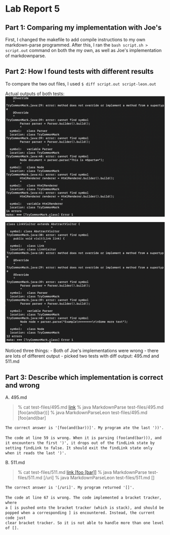 # Lab Report 5

## Part 1: Comparing my implementation with Joe's

First, I changed the makefile to add compile instructions to my own markdown-parse programmed. 
After this, I ran the `bash script.sh > script.out` command on both the my own, as well as Joe's implementation of markdownparse. 

## Part 2: How I found tests with different results 

To compare the two out files, I used `$ diff script.out script-leon.out`

Actual outputs of both tests:
![Image](report5_image1.png)

![Image](report5_image2.png)

Noticed three things: 
	- Both of Joe's implementations were wrong
	- there are lots of different output
	- picked two tests with diff output: 495.md and 511.md

## Part 3: Describe which implementation is correct and wrong 

A. 495.md
> % cat test-files/495.md
	[link](foo(and(bar)))
	% java MarkdownParse test-files/495.md
	[foo(and(bar))]
	% java MarkdownParseLeon test-files/495.md
	[foo(and(bar]

	The correct answer is '[foo(and(bar))]'. My program ate the last '))'. 

	The code at line 59 is wrong. When it is parsing (foo(and(bar))), and 
	it encounters the first ')', it drops out of the findLink state by
	setting findLink to false. It should exit the findLink state only 
	when it reads the last ')'.


B. 511.md
>  % cat test-files/511.md
	[link [foo [bar]]](/uri)
	% java MarkdownParse test-files/511.md
	[/uri]
	% java MarkdownParseLeon test-files/511.md
	[]
   
	The correct answer is '[/uri]'. My program returned '[]'.

	The code at line 67 is wrong. The code implemented a bracket tracker, where
	a [ is pushed onto the bracket tracker (which is stack), and should be
	popped when a corresponding ] is encountered. Instead, the current code just
	clear bracket tracker. So it is not able to handle more than one level of [].



